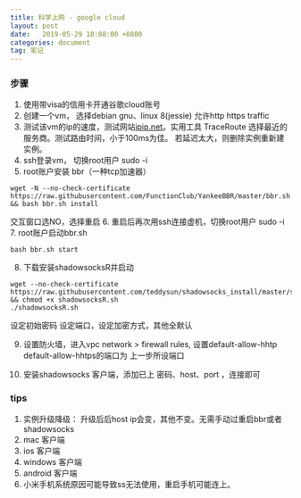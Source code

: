 ```yaml
---
title: 科学上网 - google cloud
layout: post
date:   2019-05-29 10:08:00 +0800
categories: document
tag: 笔记
---
```

### 步骤
1. 使用带visa的信用卡开通谷歌cloud账号
2. 创建一个vm， 选择debian gnu、linux 8(jessie) 允许http https traffic
3. 测试该vm的ip的速度，测试网站[ipip.net](https://www.ipip.net/)。实用工具 TraceRoute 选择最近的服务商。测试路由时间，小于100ms为佳。 若延迟太大，则删除实例重新建实例。
4. ssh登录vm， 切换root用户   sudo -i
5. root账户安装 bbr（一种tcp加速器）
```
wget -N --no-check-certificate https://raw.githubusercontent.com/FunctionClub/YankeeBBR/master/bbr.sh && bash bbr.sh install
```
交互窗口选NO，选择重启
6. 重启后再次用ssh连接虚机，切换root用户 sudo -i
7. root账户启动bbr.sh

```
bash bbr.sh start
```
8. 下载安装shadowsocksR并启动

```
wget --no-check-certificate https://raw.githubusercontent.com/teddysun/shadowsocks_install/master/shadowsocksR.sh && chmod +x shadowsocksR.sh
./shadowsocksR.sh
```
设定初始密码
设定端口，设定加密方式，其他全默认

9. 设置防火墙，进入vpc network > firewall rules,
设置default-allow-hhtp  default-allow-hhtps的端口为 上一步所设端口

10. 安装shadowsocks 客户端，添加已上 密码、host、port ，连接即可

### tips
1. 实例升级降级： 升级后后host ip会变，其他不变。无需手动过重启bbr或者shadowsocks
2. mac 客户端
3. ios 客户端
4. windows 客户端
5. android 客户端
6. 小米手机系统原因可能导致ss无法使用，重启手机可能连上。